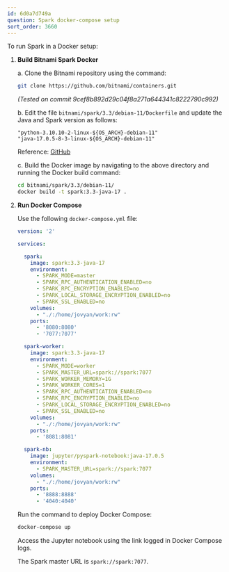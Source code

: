 ```yaml
---
id: 6d0a7d749a
question: Spark docker-compose setup
sort_order: 3660
---
```


To run Spark in a Docker setup:

1. **Build Bitnami Spark Docker**
   
   a. Clone the Bitnami repository using the command:
   
   ```bash
   git clone https://github.com/bitnami/containers.git
   ```
   
   *(Tested on commit 9cef8b892d29c04f8a271a644341c8222790c992)*
   
   b. Edit the file `bitnami/spark/3.3/debian-11/Dockerfile` and update the Java and Spark version as follows:
   
   ```
   "python-3.10.10-2-linux-${OS_ARCH}-debian-11" 
   "java-17.0.5-8-3-linux-${OS_ARCH}-debian-11" 
   ```
   
   Reference: [GitHub](https://github.com/bitnami/containers/issues/13409)

   c. Build the Docker image by navigating to the above directory and running the Docker build command:
   
   ```bash
   cd bitnami/spark/3.3/debian-11/
   docker build -t spark:3.3-java-17 .
   ```

2. **Run Docker Compose**

   Use the following `docker-compose.yml` file:

   ```yaml
   version: '2'

   services:

     spark:
       image: spark:3.3-java-17
       environment:
         - SPARK_MODE=master
         - SPARK_RPC_AUTHENTICATION_ENABLED=no
         - SPARK_RPC_ENCRYPTION_ENABLED=no
         - SPARK_LOCAL_STORAGE_ENCRYPTION_ENABLED=no
         - SPARK_SSL_ENABLED=no
       volumes:
         - "./:/home/jovyan/work:rw"
       ports:
         - '8080:8080'
         - '7077:7077'

     spark-worker:
       image: spark:3.3-java-17
       environment:
         - SPARK_MODE=worker
         - SPARK_MASTER_URL=spark://spark:7077
         - SPARK_WORKER_MEMORY=1G
         - SPARK_WORKER_CORES=1
         - SPARK_RPC_AUTHENTICATION_ENABLED=no
         - SPARK_RPC_ENCRYPTION_ENABLED=no
         - SPARK_LOCAL_STORAGE_ENCRYPTION_ENABLED=no
         - SPARK_SSL_ENABLED=no
       volumes:
         - "./:/home/jovyan/work:rw"
       ports:
         - '8081:8081'

     spark-nb:
       image: jupyter/pyspark-notebook:java-17.0.5
       environment:
         - SPARK_MASTER_URL=spark://spark:7077
       volumes:
         - "./:/home/jovyan/work:rw"
       ports:
         - '8888:8888'
         - '4040:4040'
   ```

   Run the command to deploy Docker Compose:

   ```bash
   docker-compose up
   ```

   Access the Jupyter notebook using the link logged in Docker Compose logs.

   The Spark master URL is `spark://spark:7077`. 